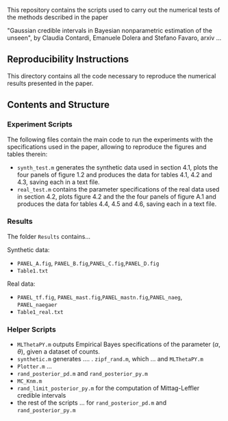This repository contains the scripts used to carry out the numerical tests of the methods described in the paper

"Gaussian credible intervals in Bayesian nonparametric estimation of the unseen", by Claudia Contardi, Emanuele Dolera and Stefano Favaro, arxiv ...

## Reproducibility Instructions

This directory contains all the code necessary to reproduce the numerical results presented in the paper.

## Contents and Structure

### Experiment Scripts
The following files contain the main code to run the experiments with the specifications used in the paper, allowing to reproduce the figures and tables therein:
- `synth_test.m` generates the synthetic data used in section 4.1, plots the four panels of figure 1.2 and produces the data for tables 4.1, 4.2 and 4.3, saving each in a text file.
- `real_test.m` contains the parameter specifications of the real data used in section 4.2, plots figure 4.2 and the the four panels of figure A.1 and produces the data for tables 4.4, 4.5 and 4.6, saving each in a text file.

### Results
The folder `Results` contains...

Synthetic data:
- `PANEL_A.fig`, `PANEL_B.fig`,`PANEL_C.fig`,`PANEL_D.fig`
- `Table1.txt`

Real data:
- `PANEL_tf.fig`, `PANEL_mast.fig`,`PANEL_mastn.fig`,`PANEL_naeg`, `PANEL_naegaer`
- `Table1_real.txt`

### Helper Scripts
- `MLThetaPY.m` outputs Empirical Bayes specifications of the parameter $(\alpha, \theta)$, given a dataset of counts.
- `synthetic.m` generates .... . `zipf_rand.m`, which ... and `MLThetaPY.m`
- `Plotter.m` ...
- `rand_posterior_pd.m` and `rand_posterior_py.m`
- `MC_Knm.m`
- `rand_limit_posterior_py.m` for the computation of Mittag-Leffler credible intervals
- the rest of the scripts ... for `rand_posterior_pd.m` and `rand_posterior_py.m`

